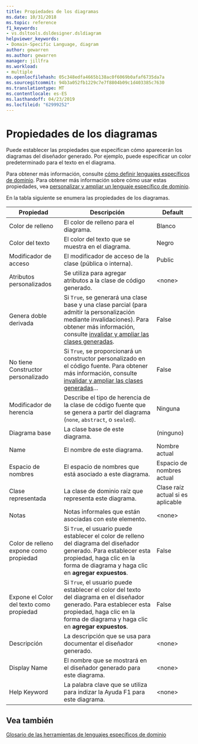 ```yaml
---
title: Propiedades de los diagramas
ms.date: 10/31/2018
ms.topic: reference
f1_keywords:
- vs.dsltools.dsldesigner.dsldiagram
helpviewer_keywords:
- Domain-Specific Language, diagram
author: gewarren
ms.author: gewarren
manager: jillfra
ms.workload:
- multiple
ms.openlocfilehash: 05c348edfa4665b138ac0f6069b0afaf6735da7a
ms.sourcegitcommit: 94b3a052fb1229c7e7f8804b09c1d403385c7630
ms.translationtype: MT
ms.contentlocale: es-ES
ms.lasthandoff: 04/23/2019
ms.locfileid: "62999252"
---
```

# <a name="properties-of-diagrams"></a>Propiedades de los diagramas
Puede establecer las propiedades que especifican cómo aparecerán los diagramas del diseñador generado. Por ejemplo, puede especificar un color predeterminado para el texto en el diagrama.

 Para obtener más información, consulte [cómo definir lenguajes específicos de dominio](../modeling/how-to-define-a-domain-specific-language.md). Para obtener más información sobre cómo usar estas propiedades, vea [personalizar y ampliar un lenguaje específico de dominio](../modeling/customizing-and-extending-a-domain-specific-language.md).

 En la tabla siguiente se enumera las propiedades de los diagramas.

|Propiedad|Descripción|Default|
|-|-|-|
|Color de relleno|El color de relleno para el diagrama.|Blanco|
|Color del texto|El color del texto que se muestra en el diagrama.|Negro|
|Modificador de acceso|El modificador de acceso de la clase (pública o interna).|Public|
|Atributos personalizados|Se utiliza para agregar atributos a la clase de código generado.|\<none>|
|Genera doble derivada|Si `True`, se generará una clase base y una clase parcial (para admitir la personalización mediante invalidaciones). Para obtener más información, consulte [invalidar y ampliar las clases generadas](../modeling/overriding-and-extending-the-generated-classes.md).|False|
|No tiene Constructor personalizado|Si `True`, se proporcionará un constructor personalizado en el código fuente. Para obtener más información, consulte [invalidar y ampliar las clases generadas](../modeling/overriding-and-extending-the-generated-classes.md)...|False|
|Modificador de herencia|Describe el tipo de herencia de la clase de código fuente que se genera a partir del diagrama (`none`, `abstract`, o `sealed`).|Ninguna|
|Diagrama base|La clase base de este diagrama.|(ninguno)|
|Name|El nombre de este diagrama.|Nombre actual|
|Espacio de nombres|El espacio de nombres que está asociado a este diagrama.|Espacio de nombres actual|
|Clase representada|La clase de dominio raíz que representa este diagrama.|Clase raíz actual si es aplicable|
|Notas|Notas informales que están asociadas con este elemento.|\<none>|
|Color de relleno expone como propiedad|Si `True`, el usuario puede establecer el color de relleno del diagrama del diseñador generado. Para establecer esta propiedad, haga clic en la forma de diagrama y haga clic en **agregar expuestos**.|False|
|Expone el Color del texto como propiedad|Si `True`, el usuario puede establecer el color del texto del diagrama en el diseñador generado. Para establecer esta propiedad, haga clic en la forma de diagrama y haga clic en **agregar expuestos**.|False|
|Descripción|La descripción que se usa para documentar el diseñador generado.|\<none>|
|Display Name|El nombre que se mostrará en el diseñador generado para este diagrama.|\<none>|
|Help Keyword|La palabra clave que se utiliza para indizar la Ayuda F1 para este diagrama.|\<none>|

## <a name="see-also"></a>Vea también

[Glosario de las herramientas de lenguajes específicos de dominio](https://msdn.microsoft.com/ca5e84cb-a315-465c-be24-76aa3df276aa)
